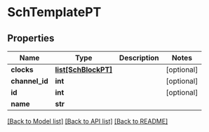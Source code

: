# SchTemplatePT

## Properties
Name | Type | Description | Notes
------------ | ------------- | ------------- | -------------
**clocks** | [**list[SchBlockPT]**](SchBlockPT.md) |  | [optional] 
**channel_id** | **int** |  | [optional] 
**id** | **int** |  | [optional] 
**name** | **str** |  | 

[[Back to Model list]](../README.md#documentation-for-models) [[Back to API list]](../README.md#documentation-for-api-endpoints) [[Back to README]](../README.md)


